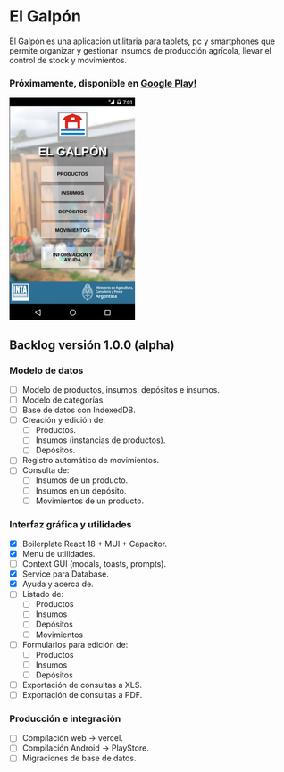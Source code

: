 # El Galpón

El Galpón es una aplicación utilitaria para tablets, pc y smartphones que permite organizar y gestionar insumos de producción agrícola, llevar el control de stock y movimientos.

### Próximamente, disponible en [Google Play!](https://play.google.com/store/apps/details?id=com.inta.elgalpon)  

![el-galpon](images/promo.png)   

## Backlog versión 1.0.0 (alpha)  

### Modelo de datos
  - [ ] Modelo de productos, insumos, depósitos e insumos.  
  - [ ] Modelo de categorías.  
  - [ ] Base de datos con IndexedDB.  
  - [ ] Creación y edición de:
    - [ ] Productos.  
    - [ ] Insumos (instancias de productos).  
    - [ ] Depósitos.  
  - [ ] Registro automático de movimientos.  
  - [ ] Consulta de:  
    - [ ] Insumos de un producto.  
    - [ ] Insumos en un depósito.  
    - [ ] Movimientos de un producto.  

### Interfaz gráfica y utilidades
  - [x] Boilerplate React 18 + MUI + Capacitor.  
  - [x] Menu de utilidades.  
  - [ ] Context GUI (modals, toasts, prompts).  
  - [x] Service para Database.  
  - [x] Ayuda y acerca de.  
  - [ ] Listado de:  
    - [ ] Productos  
    - [ ] Insumos  
    - [ ] Depósitos  
    - [ ] Movimientos  
  - [ ] Formularios para edición de:  
    - [ ] Productos  
    - [ ] Insumos  
    - [ ] Depósitos  
  - [ ] Exportación de consultas a XLS.  
  - [ ] Exportación de consultas a PDF.  

### Producción e integración  
  - [ ] Compilación web -> vercel.  
  - [ ] Compilación Android ->  PlayStore.  
  - [ ] Migraciones de base de datos.  